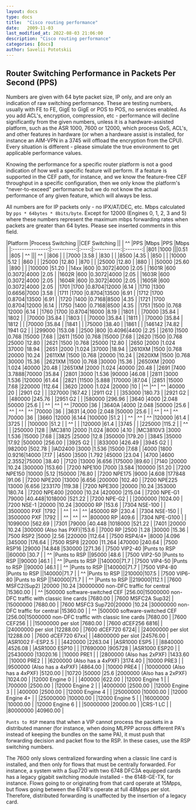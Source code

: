 ```yaml
---
layout: docs
type: docs
title:  "Cisco routing performance"
date:   2009-11-03
last_modified_at: 2022-08-03 21:06:00
description: "Cisco routing performance"
categories: [docs]
author: Savelii Pototskii
---
```

## Router Switching Performance in Packets Per Second (PPS)
Numbers are given with 64 byte packet size, IP only, and are only an indication of raw switching performance.
These are testing numbers, usually with FE to FE, GigE to GigE or POS to POS, no services enabled. As you add ACL's,
encryption, compression, etc - performance will decline significantly from the given numbers, unless it is a hardware-assisted
platform, such as the ASR 1000, 7600 or 12000, which process QoS, ACL's, and other features in hardware (or when a hardware
assist is installed, for instance an AIM-VPN in a 3745 will offload the encryption from the CPU).
Every situation is different - please simulate the true environment to get applicable performance
values. 

Knowing the performance for a specific router platform is not a good indication of how well a specific feature will
perform. If a feature is supported in the CEF path, for instance, and we know the feature-free CEF throughput in a
specific configuration, then we only know the platform's "never-to-exceed" performance but we do not know the
actual performance of any given feature, which will always be less. 

All numbers are for IP packets only - no IPX/AT/DEC, etc.
Mbps calculated by ``pps * 64bytes * 8bits/byte``.
Except for 12000 (Engines 0, 1, 2, 3 and 5) where these numbers represent the maximum mbps forwarding rates when packets are greater than 64 bytes.
Please see inserted comments in this field.



|Platform         |Process Switching ||CEF Switching         ||
| ^^              |PPS         |Mbps  |PPS          |Mbps     |
|:---------------:|:----------:|:----:|:-----------:|:-------:|
|801              |1000                           |||0.51     |
|805              | ^^                            ||| ^^      |
|806              |            |      |7000         |3.58     |
|830              |            |      |8500         |4.35     |
|850              |            |      |10000        |5.12     |
|860              |            |      |25000        |12.80    |
|870              |            |      |25000        |12.80    |
|880              |            |      |50000        |25.60    |
|890              |            |      |100000       |51.20    |
|14xx             |600         |0.3072|4000         |2.05     |
|1601R            |600         |0.3072|4000         |2.05     |
|1602R            |600         |0.3072|4000         |2.05     |
|1603R            |600         |0.3072|4000         |2.05     |
|1604R            |600         |0.3072|4000         |2.05     |
|1605R            |600         |0.3072|4000         |2.05     |
|1701             |1700        |0.8704|12000        |6.14     |
|1710             |1300        |0.6656|7000         |3.58     |
|1711             |1700        |0.8704|13500        |6.91     |
|1712             |1700        |0.8704|13500        |6.91     |
|1720             |1400        |0.7168|8500         |4.35     |
|1721             |1700        |0.8704|12000        |6.14     |
|1750             |1400        |0.7168|8500         |4.35     |
|1751             |1500        |0.768 |12000        |6.14     |
|1760             |1700        |0.8704|16000        |8.19     |
|1801             |            |      |70000        |35.84    |
|1802             |            |      |70000        |35.84    |
|1803             |            |      |70000        |35.84    |
|1811             |            |      |70000        |35.84    |
|1812             |            |      |70000        |35.84    |
|1841             |            |      |75000        |38.40    |
|1861             |            |      |146142       |74.82    |
|1941 G2          |            |      |299000       |153.08   |
|2500             |800         |0.4096|4400         |2.25     |
|2610             |1500        |0.768 |15000        |7.68     |
|2611             |1500        |0.768 |15000        |7.68     |
|2620             |1500        |0.768 |25000        |12.80    |
|2621             |1500        |0.768 |25000        |12.80    |
|2650             |2000        |1.024 |37000        |18.94    |
|2651             |2000        |1.024 |37000        |18.94    |
|2610XM           |1500        |0.768 |20000        |10.24    |
|2611XM           |1500        |0.768 |20000        |10.24    |
|2620XM           |1500        |0.768 |30000        |15.36    |
|2621XM           |1500        |0.768 |30000        |15.36    |
|2650XM           |2000        |1.024 |40000        |20.48    |
|2651XM           |2000        |1.024 |40000        |20.48    |
|2691             |7400        |3.7888|70000        |35.84    |
|2801             |3000        |1.536 |90000        |46.08    |
|2811             |3000        |1.536 |120000       |61.44    |
|2821             |11500       |5.888 |170000       |87.04    |
|2851             |15000       |7.68  |220000       |112.64   |
|3620             |2000        |1.024 |20000        |10       |
|^^               |^^          | ^^   |40000        |20       |
|2901 G2          |            |      |327000       |167.42   |
|2911 G2          |            |      |353000       |180.73   |
|2921 G2          |            |      |480000       |245.76   |
|2951 G2          |            |      |580000       |296.96   |
|3640             |4000        |2.048 |50000        |25.6     |
| ^^              | ^^         | ^^   |70000        |36       |
|3640A            |4000        |2.048 |50000        |25.6     |
| ^^              | ^^         | ^^   |70000        |36       |
|3631             |4,000       |2.048 |50000        |25.6     |
| ^^              | ^^         | ^^   |70000        |36       |
|3660             |12000       |6.144 |100000       |51.2     |
| ^^              | ^^         | ^^   |120000       |61.4     |
|3725             |            |      |100000       |51.2     |
| ^^              |            |      |120000       |61.4     |
|3745             |            |      |225000       |115.2    |
| ^^              |            |      |250000       |128      |
|MC3810           |2000        |1.024 |8000         |4.10     |
|MC3810V3         |3000        |1.536 |15000        |7.68     |
|3825             |25000       |12.8  |350000       |179.20   |
|3845             |35000       |17.92 |500000       |256.00   |
|3925 G2          |            |      |833000       |426.49   |
|3945 G2          |            |      |982000       |502.78   |
|IAD2400          |3000        |1.536 |15000        |7.68     |
|4000             |1800        |0.9216|14000        |7.17     |
|4500             |3500        |1.792 |45000        |23.04    |
|4700             |4600        |2.3552|75000        |38.40    |
|7120             |13000       |6.656 |175000       |89.60    |
|7140             |20000       |10.24 |300000       |153.60   |
|7200 NPE100      |7000        |3.584 |100000       |51.20    |
|7200 NPE150      |10000       |5.12  |150000       |76.80    |
|7200 NPE175      |9000        |4.608 |177848       |91.06    |
|7200 NPE200      |13000       |6.656 |200000       |102.40   |
|7200 NPE225      |13000       |6.656 |233170       |119.38   |
|7200 NPE300      |20000       |10.24 |353000       |180.74   |
|7200 NPE400      |20000       |10.24 |420000       |215.04   |
|7200 NPE-G1      |79000       |40.448|1018000      |521.22   |
|7200 NPE-G2      |            |      |2000000      |1024.00  |
|7200 NSE-1       |20000       |10.24 |300000 RP    |153.6    |
|7304 NSE-100     |            |      |3500000 PXF  |1792     |
| ^^              | ^^         | ^^   |450000 RP    |230.4    |
|7304 NSE-150     |            |      |3500000 PXF  |1792     |
| ^^              | ^^         | ^^   |800000 RP    |409.6    |
|7304 NPE-G100    |            |      |1099000      |562.69   |
|7301             |79000                        |40.448                                                   |1018000              |521.22 |
|7401             |20000                        |10.24                                                    |300000 (Also has PXF)|153.6  |
|7000 RP          |2500                         |1.28                                                     |30000                |15.36  |
|7500 RSP2        |5000                         |2.56                                                     |220000               |112.64 |
|7500 RSP4/4+     |8000                         |4.096                                                    |345000               |176.64 |
|7500 RSP8        |22000                        |11.264                                                   |470000               |240.64 |
|7500 RSP16       |29000                        |14.848                                                   |530000               |271.36 |
|7500 VIP2-40     |Punts to RSP                ||60000 |30.7  |
| ^^              |Punts to RSP                ||95000 |48.6  |
|7500 VIP2-50     |Punts to RSP                ||90000 |46.1  |
| ^^              |Punts to RSP                ||140000|71.7  |
|7500 VIP4-50     |Punts to RSP                ||90000 |46.1  |
| ^^              |Punts to RSP                ||140000|71.7  |
|7500 VIP4-80     |Punts to RSP                ||140000|71.7  |
| ^^              |Punts to RSP                ||210000|107.5 |
|7500 VIP6-80     |Punts to RSP                ||140000|71.7  |
| ^^              |Punts to RSP                ||219000|112.1 |
|7600 MSFC2(Sup2) |20000                        |10.24 |30000000 non-DFC traffic for central              |15360.00 |
| ^^              |500000 software-switched CEF |256.00|15000000 non-DFC traffic with classic line cards  |7680.00  |
|7600 MSFC2A Sup32|                             |      |15000000                                          |7680.00  |
|7600 MSFC3 Sup720|20000                        |10.24 |30000000 non-DFC traffic for central              |15360.00 |
| ^^              |500000 software-switched CEF |256.00|15000000 non-DFC traffic with classic line cards  |7680.00  |
|7600 CEF256      |                             |      |15000000 per slot                                 |7680.00  |
|7600 dCEF256 6816|                             |      |24000000 per slot                                 |12288.00 |
|7600 dCEF720 6724|                             |      |24000000 per slot                                 |12288.00 |
|7600 dCEF720 67xx|                             |      |48000000 per slot                                 |24576.00 |
|ASR1002 F-ESP2.5 |                             |      |4420000                                           |2263.04  |
|ASR1000 ESP5     |                             |      |8840000                                           |4526.08  |
|ASR1000 ESP10    |                             |      |17690000                                          |905728   |
|ASR1000 ESP20    |                             |      |25430000                                          |13020.16 |
|10000 PRE1       |                             |      |2800000 (Also has 2xPXF)                          |1433.60  |
|10000 PRE2       |                             |      |6200000 (Also has a 4xPXF)                        |3174.40  |
|10000 PRE3       |                             |      |9500000 (Also has a 4xPXF)                        |4864.00  |
|10000 PRE4       |                             |      |10000000 (Also has a 4xPXF)                       |5120.00  |
|10720            |50000                        |25.6  |2000000 (Also has a 2xPXF)                        |1024.00  |
|12000 Engine 0   |                             |      |400000                                            |622.00   |
|12000 Engine 1   |                             |      |700000                                            |2500.00  |
|12000 Engine 2   |                             |      |4000000                                           |2500.00  |
|12000 Engine 3   |                             |      |400000                                            |2500.00  |
|12000 Engine 4   |                             |      |25000000                                          |10000.00 |
|12000 Engine 4+  |                             |      |25000000                                          |10000.00 |
|12000 Engine 5   |                             |      |16000000                                          |10000.00 |
|12000 Engine 6   |                             |      |50000000                                          |20000.00 |
|CRS-1 LC         |                             |      |80000000                                          |40960.00 |

``Punts to RSP`` means that when a VIP cannot process the packets in a distributed manner
(for instance, when doing MLPPP across different PA's instead of keeping the bundles on the same PA),
it must push that forwarding decision and packet flow to the RSP.
In these cases, use the RSP switching numbers.

The 7600 only slows centralized forwarding when a classic line card is installed, and then only for flows that must be centrally forwarded.
For instance, a system with a Sup720 with two 6748 DFC3A equipped cards has a legacy gigabit switching module installed - the 6148-GE-TX, for instance.
Flows going to or originating from that card operate at 15Mpps, but flows going between the 6748's operate at full 48Mpps per slot.
Therefore, distributed forwarding is unaffected by the insertion of a legacy card. 